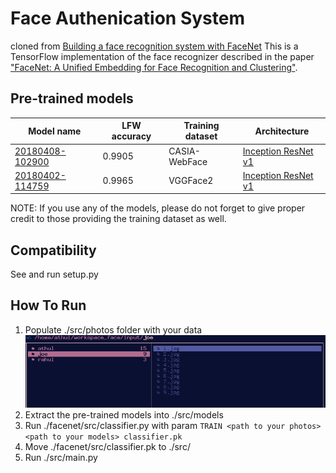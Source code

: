 # Face Authenication System
cloned from [Building a face recognition system with FaceNet](https://medium.com/@athul929/building-a-facial-recognition-system-with-facenet-b9c249c2388a)
This is a TensorFlow implementation of the face recognizer described in the paper ["FaceNet: A Unified Embedding for Face Recognition and Clustering"](http://arxiv.org/abs/1503.03832).


## Pre-trained models
| Model name      | LFW accuracy | Training dataset | Architecture |
|-----------------|--------------|------------------|-------------|
| [20180408-102900](https://drive.google.com/open?id=1R77HmFADxe87GmoLwzfgMu_HY0IhcyBz) | 0.9905        | CASIA-WebFace    | [Inception ResNet v1](https://github.com/davidsandberg/facenet/blob/master/src/models/inception_resnet_v1.py) |
| [20180402-114759](https://drive.google.com/open?id=1EXPBSXwTaqrSC0OhUdXNmKSh9qJUQ55-) | 0.9965        | VGGFace2      | [Inception ResNet v1](https://github.com/davidsandberg/facenet/blob/master/src/models/inception_resnet_v1.py) |

NOTE: If you use any of the models, please do not forget to give proper credit to those providing the training dataset as well.


## Compatibility
See and run setup.py


## How To Run
1. Populate ./src/photos folder with your data
![File Heirarchy](https://github.com/moron96/Python-FaceRecognition/blob/master/file_heirarchy.png)
2. Extract the pre-trained models into ./src/models
3. Run ./facenet/src/classifier.py with param `TRAIN <path to your photos> <path to your models> classifier.pk`
4. Move ./facenet/src/classifier.pk to ./src/
5. Run ./src/main.py

